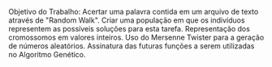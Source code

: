 Objetivo do Trabalho: Acertar uma palavra contida em um arquivo de texto através de "Random Walk".
Criar uma população em que os indivíduos representem as possíveis soluções para esta tarefa.
Representação dos cromossomos em valores inteiros.
Uso do Mersenne Twister para a geração de números aleatórios.
Assinatura das futuras funções a serem utilizadas no Algoritmo Genético.